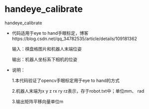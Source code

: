 # handeye_calibrate
handeye_calibrate

- 代码适用于eye to hand手眼标定，博客https://blog.csdn.net/qq_34782535/article/details/109181362

  输入：棋盘格图片和机器人末端位姿
  
  输出：机器人坐标系下相机的位姿

- 说明：

  1.本代码验证了opencv手眼标定用于eye to hand的方式
  
  2.机器人末端为x y z rx ry rz表示，存于robot.txt中；单位mm、 rad
  
  3.输出矩阵平移向量单位m
